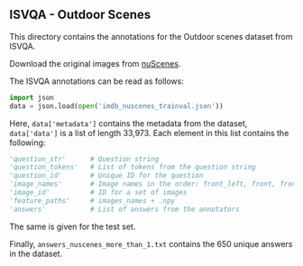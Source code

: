 ## ISVQA - Outdoor Scenes

This directory contains the annotations for the Outdoor scenes dataset from ISVQA. 

Download the original images from [nuScenes](https://www.nuscenes.org/).

The ISVQA annotations can be read as follows:

```python
import json
data = json.load(open('imdb_nuscenes_trainval.json'))
```

Here, `data['metadata']` contains the metadata from the dataset, `data['data']` is a list of length
33,973. Each element in this list contains the following:

```python
'question_str'      # Question string
'question_tokens'   # List of tokens from the question string
'question_id'       # Unique ID for the question
'image_names'       # Image names in the order: front_left, front, front_right, back_left, back, back_right
'image_id'          # ID for a set of images
'feature_paths'     # images_names + .npy
'answers'           # List of answers from the annotators
```

The same is given for the test set. 

Finally, `answers_nuscenes_more_than_1.txt` contains the 650 unique answers in the dataset. 
